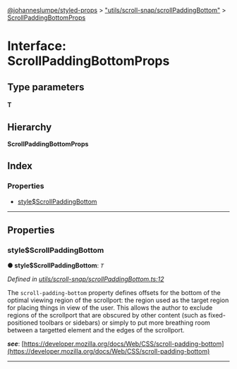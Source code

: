 [@johanneslumpe/styled-props](../README.md) > ["utils/scroll-snap/scrollPaddingBottom"](../modules/_utils_scroll_snap_scrollpaddingbottom_.md) > [ScrollPaddingBottomProps](../interfaces/_utils_scroll_snap_scrollpaddingbottom_.scrollpaddingbottomprops.md)

# Interface: ScrollPaddingBottomProps

## Type parameters
#### T 
## Hierarchy

**ScrollPaddingBottomProps**

## Index

### Properties

* [style$ScrollPaddingBottom](_utils_scroll_snap_scrollpaddingbottom_.scrollpaddingbottomprops.md#style_scrollpaddingbottom)

---

## Properties

<a id="style_scrollpaddingbottom"></a>

###  style$ScrollPaddingBottom

**● style$ScrollPaddingBottom**: *`T`*

*Defined in [utils/scroll-snap/scrollPaddingBottom.ts:12](https://github.com/johanneslumpe/styled-props/blob/8e709f1/src/utils/scroll-snap/scrollPaddingBottom.ts#L12)*

The `scroll-padding-bottom` property defines offsets for the bottom of the optimal viewing region of the scrollport: the region used as the target region for placing things in view of the user. This allows the author to exclude regions of the scrollport that are obscured by other content (such as fixed-positioned toolbars or sidebars) or simply to put more breathing room between a targetted element and the edges of the scrollport.

*__see__*: [https://developer.mozilla.org/docs/Web/CSS/scroll-padding-bottom](https://developer.mozilla.org/docs/Web/CSS/scroll-padding-bottom)

___


